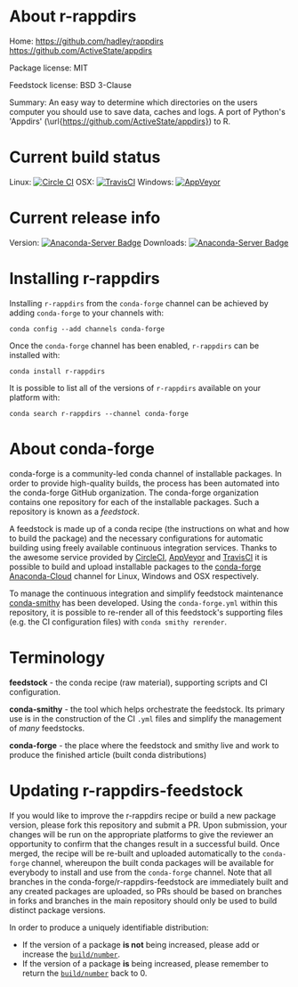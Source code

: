 About r-rappdirs
================

Home: https://github.com/hadley/rappdirs https://github.com/ActiveState/appdirs

Package license: MIT

Feedstock license: BSD 3-Clause

Summary: An easy way to determine which directories on the users computer you should use to save data, caches and logs. A port of Python's 'Appdirs' (\url{https://github.com/ActiveState/appdirs}) to R.



Current build status
====================

Linux: [![Circle CI](https://circleci.com/gh/conda-forge/r-rappdirs-feedstock.svg?style=shield)](https://circleci.com/gh/conda-forge/r-rappdirs-feedstock)
OSX: [![TravisCI](https://travis-ci.org/conda-forge/r-rappdirs-feedstock.svg?branch=master)](https://travis-ci.org/conda-forge/r-rappdirs-feedstock)
Windows: [![AppVeyor](https://ci.appveyor.com/api/projects/status/github/conda-forge/r-rappdirs-feedstock?svg=True)](https://ci.appveyor.com/project/conda-forge/r-rappdirs-feedstock/branch/master)

Current release info
====================
Version: [![Anaconda-Server Badge](https://anaconda.org/conda-forge/r-rappdirs/badges/version.svg)](https://anaconda.org/conda-forge/r-rappdirs)
Downloads: [![Anaconda-Server Badge](https://anaconda.org/conda-forge/r-rappdirs/badges/downloads.svg)](https://anaconda.org/conda-forge/r-rappdirs)

Installing r-rappdirs
=====================

Installing `r-rappdirs` from the `conda-forge` channel can be achieved by adding `conda-forge` to your channels with:

```
conda config --add channels conda-forge
```

Once the `conda-forge` channel has been enabled, `r-rappdirs` can be installed with:

```
conda install r-rappdirs
```

It is possible to list all of the versions of `r-rappdirs` available on your platform with:

```
conda search r-rappdirs --channel conda-forge
```


About conda-forge
=================

conda-forge is a community-led conda channel of installable packages.
In order to provide high-quality builds, the process has been automated into the
conda-forge GitHub organization. The conda-forge organization contains one repository
for each of the installable packages. Such a repository is known as a *feedstock*.

A feedstock is made up of a conda recipe (the instructions on what and how to build
the package) and the necessary configurations for automatic building using freely
available continuous integration services. Thanks to the awesome service provided by
[CircleCI](https://circleci.com/), [AppVeyor](http://www.appveyor.com/)
and [TravisCI](https://travis-ci.org/) it is possible to build and upload installable
packages to the [conda-forge](https://anaconda.org/conda-forge)
[Anaconda-Cloud](http://docs.anaconda.org/) channel for Linux, Windows and OSX respectively.

To manage the continuous integration and simplify feedstock maintenance
[conda-smithy](http://github.com/conda-forge/conda-smithy) has been developed.
Using the ``conda-forge.yml`` within this repository, it is possible to re-render all of
this feedstock's supporting files (e.g. the CI configuration files) with ``conda smithy rerender``.


Terminology
===========

**feedstock** - the conda recipe (raw material), supporting scripts and CI configuration.

**conda-smithy** - the tool which helps orchestrate the feedstock.
                   Its primary use is in the construction of the CI ``.yml`` files
                   and simplify the management of *many* feedstocks.

**conda-forge** - the place where the feedstock and smithy live and work to
                  produce the finished article (built conda distributions)


Updating r-rappdirs-feedstock
=============================

If you would like to improve the r-rappdirs recipe or build a new
package version, please fork this repository and submit a PR. Upon submission,
your changes will be run on the appropriate platforms to give the reviewer an
opportunity to confirm that the changes result in a successful build. Once
merged, the recipe will be re-built and uploaded automatically to the
`conda-forge` channel, whereupon the built conda packages will be available for
everybody to install and use from the `conda-forge` channel.
Note that all branches in the conda-forge/r-rappdirs-feedstock are
immediately built and any created packages are uploaded, so PRs should be based
on branches in forks and branches in the main repository should only be used to
build distinct package versions.

In order to produce a uniquely identifiable distribution:
 * If the version of a package **is not** being increased, please add or increase
   the [``build/number``](http://conda.pydata.org/docs/building/meta-yaml.html#build-number-and-string).
 * If the version of a package **is** being increased, please remember to return
   the [``build/number``](http://conda.pydata.org/docs/building/meta-yaml.html#build-number-and-string)
   back to 0.
